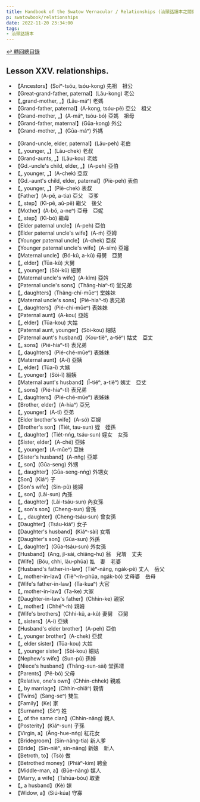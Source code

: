 ```yaml
---
title: Handbook of the Swatow Vernacular / Relationships (汕頭話讀本之關係)
p: swatowbook/relationships
date: 2022-11-20 23:34:00
tags: 
- 汕頭話讀本
---
```


[↩️ 轉回總目錄](/swatowbook)

## Lesson XXV. relationships.

* 【Ancestors】(Soiⁿ-tsóu, tsóu-kong) 先祖　祖公
* 【Great-grand-father, paternal】(Lãu-kong) 老公
* 【„grand-mother, „】(Lãu-máⁿ) 老媽
* 【Grand-father, paternal】(A-kong, tsóu-pẽ) 亞公　祖父
* 【Grand-mother, „】(A-máⁿ, tsóu-bó) 亞媽　祖母
* 【Grand-father, maternal】(Gūa-kong) 外公
* 【Grand-mother, „】(Gūa-máⁿ) 外媽
<!--more-->
* 【Grand-uncle, elder, paternal】(Lãu-peh) 老伯
* 【„ younger, „】(Lãu-chek) 老叔
* 【Grand-aunts, „】(Lãu-kou) 老姑
* 【Gd.-uncle's child, elder, „】(A-peh) 亞伯
* 【„ younger, „】(A-chek) 亞叔
* 【Gd.-aunt's child, elder, paternal】(Piè-peh) 表伯
* 【„ younger, „】(Piè-chek) 表叔
* 【Father】(A-pẽ, a-tia) 亞父　亞爹
* 【„ step】(Kì-pẽ, aũ-pẽ) 繼父　後父
* 【Mother】(A-bó, a-neⁿ) 亞母　亞妮
* 【„ step】(Kì-bó) 繼母
* 【Elder paternal uncle】(A-peh) 亞伯
* 【Elder paternal uncle's wife】(A-ḿ) 亞姆
* 【Younger paternal uncle】(A-chek) 亞叔
* 【Younger paternal uncle's wife】(A-sím) 亞嬸
* 【Maternal uncle】(Bó-kũ, a-kũ) 母舅　亞舅
* 【„ elder】(Tūa-kũ) 大舅
* 【„ younger】(Sòi-kũ) 細舅
* 【Maternal uncle's wife】(A-kĩm) 亞妗
* 【Paternal uncle's sons】(Thâng-hiaⁿ-tĩ) 堂兄弟
* 【„ daughters】(Thâng-chí-mūeⁿ) 堂姊妹
* 【Maternal uncle's sons】(Pié-hiaⁿ-tĩ) 表兄弟
* 【„ daughters】(Pié-chí-mūeⁿ) 表姊妹
* 【Paternal aunt】(A-kou) 亞姑
* 【„ elder】(Tūa-kou) 大姑
* 【Paternal aunt, younger】(Sòi-kou) 細姑
* 【Paternal aunt's husband】(Kou-tiẽⁿ, a-tiẽⁿ) 姑丈　亞丈
* 【„ sons】(Pié-hiaⁿ-tĩ) 表兄弟
* 【„ daughters】(Pié-ché-mūeⁿ) 表姊妹
* 【Maternal aunt】(A-î) 亞姨
* 【„ elder】(Tūa-î) 大姨
* 【„ younger】(Sòi-î) 細姨
* 【Maternal aunt's husband】(Î-tiẽⁿ, a-tiẽⁿ) 姨丈　亞丈
* 【„ sons】(Pié-hiaⁿ-tĩ) 表兄弟
* 【„ daughters】(Pié-ché-mūeⁿ) 表姊妹
* 【Brother, elder】(A-hiaⁿ) 亞兄
* 【„ younger】(A-tĩ) 亞弟
* 【Elder brother's wife】(A-só) 亞嫂
* 【Brother's son】(Tiét, tau-sun) 姪　姪孫
* 【„ daughter】(Tiét-nńg, tsáu-sun) 姪女　女孫
* 【Sister, elder】(A-ché) 亞姊
* 【„ younger】(A-mūeⁿ) 亞妹
* 【Sister's husband】(A-nn̂g) 亞郞
* 【„ son】(Gūa-seng) 外甥
* 【„ daughter】(Gūa-seng-nńg) 外甥女
* 【Son】(Kiáⁿ) 子
* 【Son's wife】(Sin-pũ) 媳婦
* 【„ son】(Lãi-sun) 內孫
* 【„ daughter】(Lãi-tsáu-sun) 內女孫
* 【„ son's son】(Cheng-sun) 曾孫
* 【„ „ daughter】(Cheng-tsáu-sun) 曾女孫
* 【Daughter】(Tsáu-kiáⁿ) 女子
* 【Daughter's husband】(Kiáⁿ-sài) 女壻
* 【Daughter's son】(Gūa-sun) 外孫
* 【„ daughter】(Gūa-tsáu-sun) 外女孫
* 【Husband】(Ang, jî-sài, chiãng-hu) 翁　兒壻　丈夫
* 【Wife】(Bóu, chhi, lãu-phûa) 𡚸　妻　老婆
* 【Husband's father-in-law】(Tiẽⁿ-nâng, ngák-pẽ) 丈人　岳父
* 【„ mother-in-law】(Tiẽⁿ-ḿ-phûa, ngák-bó) 丈母婆　岳母
* 【Wife's father-in-law】(Ta-kuaⁿ) 大官
* 【„ mother-in-law】(Ta-ke) 大家
* 【Daughter-in-law's father】(Chhin-ke) 親家
* 【„ mother】(Chhéⁿ-ḿ) 親姆
* 【Wife's brothers】(Chhi-kũ, a-kũ) 妻舅　亞舅
* 【„ sisters】(A-i) 亞姨
* 【Husband's elder brother】(A-peh) 亞伯
* 【„ younger brother】(A-chek) 亞叔
* 【„ elder sister】(Tūa-kou) 大姑
* 【„ younger sister】(Sòi-kou) 細姑
* 【Nephew's wife】(Sun-pũ) 孫婦
* 【Niece's husband】(Thâng-sun-sài) 堂孫壻
* 【Parents】(Pẽ-bó) 父母
* 【Relative, one's own】(Chhin-chhek) 親戚
* 【„ by marriage】(Chhin-chiâⁿ) 親情
* 【Twins】(Sang-seⁿ) 雙生
* 【Family】(Ke) 家
* 【Surname】(Sèⁿ) 姓
* 【„ of the same clan】(Chhin-nâng) 親人
* 【Posterity】(Kiáⁿ-sun) 子孫
* 【Virgin, a】(Âng-hue-nńg) 紅花女
* 【Bridegroom】(Sin-nâng-tia) 新人爹
* 【Bride】(Sin-niêⁿ, sin-nâng) 新娘　新人
* 【Betroth, to】(Tsò) 做
* 【Betrothed money】(Phiàⁿ-kim) 聘金
* 【Middle-man, a】(Bûe-nâng) 媒人
* 【Marry, a wife】(Tshūa-bóu) 取妻
* 【„ a husband】(Kè) 嫁
* 【Widow, a】(Siú-kúa) 守寡

